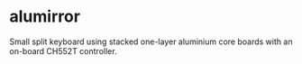 # alumirror
Small split keyboard using stacked one-layer aluminium core boards with an on-board CH552T controller.
